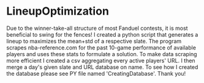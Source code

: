# LineupOptimization  
Due to the winner-take-all structure of most Fanduel contests, it is most beneficial to swing for the fences! I created a python script that generates a lineup to maximizes the mean+std of a respective slate. The program scrapes nba-reference.com for the past 10-game performance of available players and uses these stats to formulate a solution.
To make data scraping more efficient I created a csv aggregating every active players' URL. I then merge a day's given slate and  URL database on name. To see how I created the database please see PY file named 'CreatingDatabase'. Thank you!
